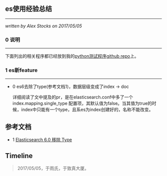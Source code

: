 ## es使用经验总结 ##
---
*written by Alex Stocks on 2017/05/05*


### 0 说明 ###
---
下面列出的相关程序都已经放到我的[python测试程序github repo](https://github.com/AlexStocks/python-practice/tree/master/mysql_redis_es_flume/es_cacher)上。

### 1 es新feature ###
---

- 0 es6去除了type(参考文档1)，数据层级变成了index -> doc

    详细阅读了文中提及的pr，是在elasticsearch.conf中多了一个index.mapping.single_type 配置项，其默认值为false。当其值为true的时候，index中只能有一个type，且系es为index创建好的，名称不能改变。
 

## 参考文档 ##

- 1 [Elasticsearch 6.0 移除 Type](https://elasticsearch.cn/article/158)

## Timeline ##

> 2017/05/05，于雨氏，于致真大厦。

